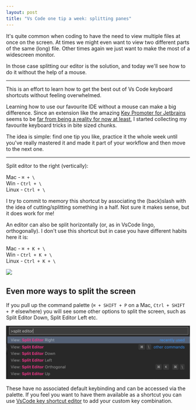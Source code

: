 ```yaml
---
layout: post
title: "Vs Code one tip a week: splitting panes"
---
```

It's quite common when coding to have the need to view multiple files at once on the screen. At times we might even want to view two different parts of the same (long) file. Other times again we just want to make the most of a widescreen monitor.

In those case splitting our editor is the solution, and today we'll see how to do it without the help of a mouse.

---
This is an effort to learn how to get the best out of Vs Code keyboard shortcuts without feeling overwhelmed.

Learning how to use our favourite IDE without a mouse can make a big difference.
Since an extension like the amazing [Key Promoter for Jetbrains](https://plugins.jetbrains.com/plugin/4455-key-promoter) seems to be [far from being a reality for now at least](https://github.com/Microsoft/vscode/issues/26729), I started collecting my favourite keyboard tricks in bite sized chunks.

The idea is simple: find one tip you like, practice it the whole week until you've really mastered it and made it part of your workflow and then move to the next one.

---

Split editor to the right (vertically):

Mac - `⌘ + \` <br/>
Win - `Ctrl + \` <br/>
Linux - `Ctrl + \` <br/>

I try to commit to memory this shortcut by associating the (back)slash with the idea of cutting/splitting something in a half. Not sure it makes sense, but it does work for me!

An editor can also be split horizontally (or, as in VsCode lingo, orthogonally). I don't use this shortcut but in case you have different habits here it is:

Mac - `⌘ + K + \`<br/>
Win - `Ctrl + K + \`<br/>
Linux - `Ctrl + K + \`

<img src="https://media.githubusercontent.com/media/nobitagit/blog/gh-pages/images/2019-8-1-vscode-tip-split-panes.gif" />


## Even more ways to split the screen

If you pull up the command palette (`⌘ + SHIFT + P` on a Mac, `Ctrl + SHIFT + P` elsewhere) you will see some other options to split the screen, such as Split Editor Down, Split Editor Left etc.

<img src="https://raw.githubusercontent.com/nobitagit/blog/gh-pages/images/2019-8-1-vscode-tip-split-panes.png" />

These have no associated default keybinding and can be accessed via the palette. If you feel you want to have them available as a shortcut you can use [VsCode key shortcut editor](https://code.visualstudio.com/docs/getstarted/keybindings) to add your custom key combination.
